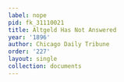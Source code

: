 ```yaml
---
label: nope
pid: fk_31110021
title: Altgeld Has Not Answered
year: '1896'
author: Chicago Daily Tribune
order: '227'
layout: single
collection: documents
---
```

